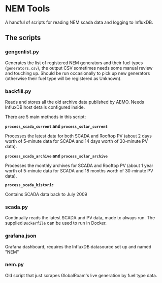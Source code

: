 # NEM Tools

A handful of scripts for reading NEM scada data and logging to InfluxDB.

## The scripts

### gengenlist.py

Generates the list of registered NEM generators and their fuel types (`generators.csv`), the output CSV sometimes needs some manual review and touching up. Should be run occasionally to pick up new generators (otherwise their fuel type will be registered as Unknown).

### backfill.py

Reads and stores all the old archive data published by AEMO. Needs InfluxDB host details configured inside.

There are 5 main methods in this script:

**`process_scada_current` and `process_solar_current`**

Processes the latest data for both SCADA and Rooftop PV (about 2 days worth of 5-minute data for SCADA and 14 days worth of 30-minute PV data).

**`process_scada_archive` and `process_solar_archive`**

Processes the monthly archives for SCADA and Rooftop PV (about 1 year worth of 5-minute data for SCADA and 18 months worth of 30-minute PV data).

**`process_scada_historic`**

Contains SCADA data back to July 2009

### scada.py

Continually reads the latest SCADA and PV data, made to always run. The supplied `Dockerfile` can be used to run in Docker.

### grafana.json

Grafana dashboard, requires the InfluxDB datasource set up and named "NEM"

### nem.py

Old script that just scrapes GlobalRoam's live generation by fuel type data.
